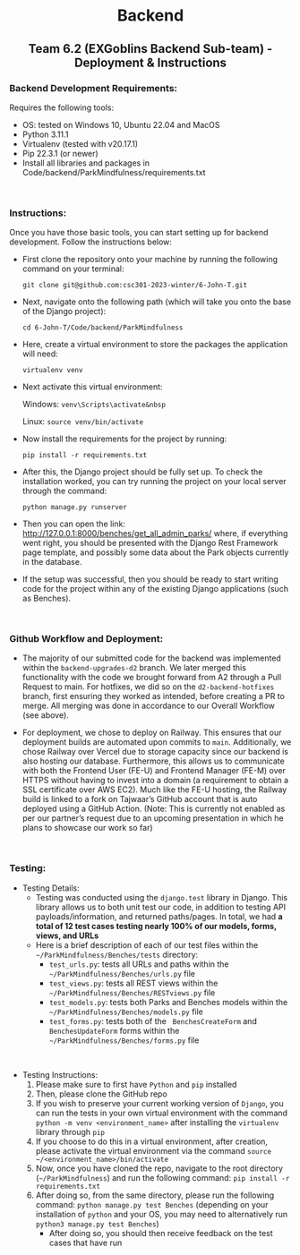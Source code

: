 # <p style="text-align: center;"><b>Backend</b></p>
## <p style="text-align: center;"><b>Team 6.2 (EXGoblins Backend Sub-team) - Deployment & Instructions</b></p>

### Backend Development Requirements:
Requires the following tools:
* OS: tested on Windows 10, Ubuntu 22.04 and MacOS
* Python 3.11.1
* Virtualenv (tested with v20.17.1)
* Pip 22.3.1 (or newer)
* Install all libraries and packages in Code/backend/ParkMindfulness/requirements.txt

&nbsp;
&nbsp;
&nbsp;

### Instructions:

Once you have those basic tools, you can start setting up for backend development. Follow the instructions below:
* First clone the repository onto your machine by running the following command on your terminal:&nbsp;

  `git clone git@github.com:csc301-2023-winter/6-John-T.git`
* Next, navigate onto the following path (which will take you onto the base of the Django project):&nbsp;

  `cd 6-John-T/Code/backend/ParkMindfulness`
* Here, create a virtual environment to store the packages the application will need:&nbsp;

  `virtualenv venv`
* Next activate this virtual environment:&nbsp;

  Windows: `venv\Scripts\activate&nbsp`

  Linux: `source venv/bin/activate`
* Now install the requirements for the project by running:&nbsp;

  `pip install -r requirements.txt`
* After this, the Django project should be fully set up. To check the installation worked, you can try running the project on your local server through the command:&nbsp;
	
  `python manage.py runserver`
* Then you can open the link: http://127.0.0.1:8000/benches/get_all_admin_parks/ where, if everything went right, you should be presented with the Django Rest Framework page template, and possibly some data about the Park objects currently in the database.
* If the setup was successful, then you should be ready to start writing code for the project within any of the existing Django applications (such as Benches).

&nbsp;
&nbsp;
&nbsp;

### Github Workflow and Deployment:

- The majority of our submitted code for the backend was implemented within the `backend-upgrades-d2` branch. We later merged this functionality with the code we brought forward from A2 through a Pull Request to main. For hotfixes, we did so on the `d2-backend-hotfixes` branch, first ensuring they worked as intended, before creating a PR to merge. All merging was done in accordance to our Overall Workflow (see above).

- For deployment, we chose to deploy on Railway. This ensures that our deployment builds are automated upon commits to `main`. Additionally, we chose Railway over Vercel due to storage capacity since our backend is also hosting our database. Furthermore, this allows us to communicate with both the Frontend User (FE-U) and Frontend Manager (FE-M) over HTTPS without having to invest into a domain (a requirement to obtain a SSL certificate over AWS EC2). Much like the FE-U hosting, the Railway build is linked to a fork on Tajwaar’s GitHub account that is auto deployed using a GitHub Action. (Note: This is currently not enabled as per our partner’s request due to an upcoming presentation in which he plans to showcase our work so far)

&nbsp;
&nbsp;
&nbsp;

### Testing: 

* Testing Details:
    * Testing was conducted using the ``django.test`` library in Django. This library allows us to both unit test our code, in addition to testing API payloads/information, and returned paths/pages. In total, we had **a total of 12 test cases testing nearly 100% of our models, forms, views, and URLs**
    * Here is a brief description of each of our test files within the ``~/ParkMindfulness/Benches/tests`` directory:
        * ``test_urls.py``: tests all URLs and paths within the ``~/ParkMindfulness/Benches/urls.py`` file
        * ``test_views.py``: tests all REST views within the ``~/ParkMindfulness/Benches/RESTviews.py`` file
        * ``test_models.py``: tests both Parks and Benches models within the ``~/ParkMindfulness/Benches/models.py`` file
        * ``test_forms.py``: tests both of the `` BenchesCreateForm`` and ``BenchesUpdateForm`` forms within the ``~/ParkMindfulness/Benches/forms.py`` file

&nbsp;
* Testing Instructions:
    1) Please make sure to first have ``Python`` and ``pip`` installed
    2) Then, please clone the GitHub repo
    3) If you wish to preserve your current working version of ``Django``, you can run the tests in your own virtual environment with the command ``python -m venv <environment_name>`` after installing the ``virtualenv`` library through ``pip``
    5) If you choose to do this in a virtual environment, after creation, please activate the virtual environment via the command ``source ~/<environment_name>/bin/activate``
    3) Now, once you have cloned the repo, navigate to the root directory (``~/ParkMindfulness``) and run the following command: ``pip install -r requirements.txt``
    4) After doing so, from the same directory, please run the following command:
    ``python manage.py test Benches`` (depending on your installation of ``python`` and your OS, you may need to alternatively run ``python3 manage.py test Benches``)
        * After doing so, you should then receive feedback on the test cases that have run


